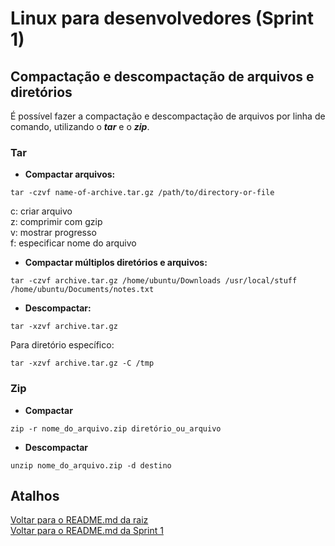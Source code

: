 # Linux para desenvolvedores (Sprint 1)

## Compactação e descompactação de arquivos e diretórios

É possível fazer a compactação e descompactação de arquivos por linha de comando, utilizando o ***tar*** e o ***zip***.

### Tar

* **Compactar arquivos:** 

``` shell
tar -czvf name-of-archive.tar.gz /path/to/directory-or-file
```
c: criar arquivo\
z: comprimir com gzip\
v: mostrar progresso\
f: especificar nome do arquivo

* **Compactar múltiplos diretórios e arquivos:**

``` shell
tar -czvf archive.tar.gz /home/ubuntu/Downloads /usr/local/stuff
/home/ubuntu/Documents/notes.txt
```

* **Descompactar:**

``` shell
tar -xzvf archive.tar.gz
```
Para diretório específico:
``` shell
tar -xzvf archive.tar.gz -C /tmp
```

### Zip

* **Compactar**

``` shell
zip -r nome_do_arquivo.zip diretório_ou_arquivo
```

* **Descompactar**
``` shell
unzip nome_do_arquivo.zip -d destino
```

## Atalhos
[Voltar para o README.md da raiz](/README.md)\
[Voltar para o README.md da Sprint 1](/Sprint%201/README.md)